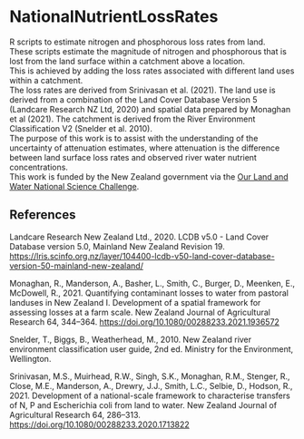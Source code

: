 # NationalNutrientLossRates
R scripts to estimate nitrogen and phosphorous loss rates from land.  
These scripts estimate the magnitude of nitrogen and phosphorous that is lost from the land surface within a catchment above a location.  
This is achieved by adding the loss rates associated with different land uses within a catchment.  
The loss rates are derived from Srinivasan et al. (2021). The land use is derived from a combination of the Land Cover Database Version 5 (Landcare Research NZ Ltd, 2020) and spatial data prepared by Monaghan et al (2021). The catchment is derived from the River Environment Classification V2 (Snelder et al. 2010).   
The purpose of this work is to assist with the understanding of the uncertainty of attenuation estimates, where attenuation is the difference between land surface loss rates and observed river water nutrient concentrations.  
This work is funded by the New Zealand government via the [Our Land and Water National Science Challenge](https://ourlandandwater.nz/).
## References
Landcare Research New Zealand Ltd., 2020. LCDB v5.0 - Land Cover Database version 5.0, Mainland New Zealand Revision 19. https://lris.scinfo.org.nz/layer/104400-lcdb-v50-land-cover-database-version-50-mainland-new-zealand/  

Monaghan, R., Manderson, A., Basher, L., Smith, C., Burger, D., Meenken, E., McDowell, R., 2021. Quantifying contaminant losses to water from pastoral landuses in New Zealand I. Development of a spatial framework for assessing losses at a farm scale. New Zealand Journal of Agricultural Research 64, 344–364. https://doi.org/10.1080/00288233.2021.1936572

Snelder, T., Biggs, B., Weatherhead, M., 2010. New Zealand river environment classification user guide, 2nd ed. Ministry for the Environment, Wellington.  

Srinivasan, M.S., Muirhead, R.W., Singh, S.K., Monaghan, R.M., Stenger, R., Close, M.E., Manderson, A., Drewry, J.J., Smith, L.C., Selbie, D., Hodson, R., 2021. Development of a national-scale framework to characterise transfers of N, P and Escherichia coli from land to water. New Zealand Journal of Agricultural Research 64, 286–313. https://doi.org/10.1080/00288233.2020.1713822
